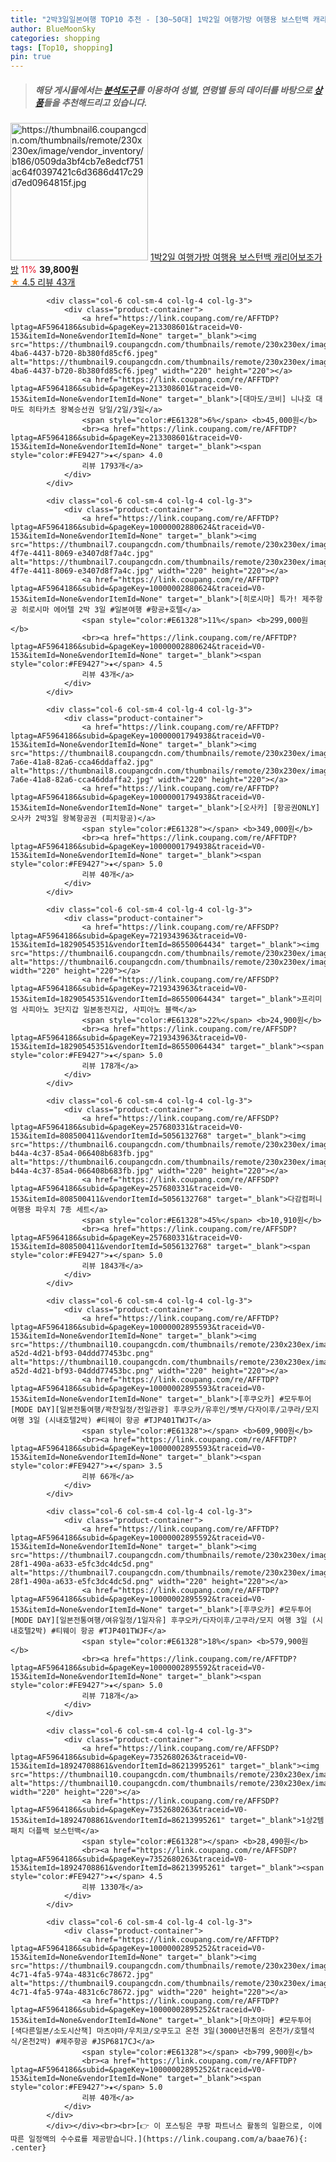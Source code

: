 ```yaml
---
title: "2박3일일본여행 TOP10 추천 - [30~50대] 1박2일 여행가방 여행용 보스턴백 캐리어보조가방"
author: BlueMoonSky
categories: shopping
tags: [Top10, shopping]
pin: true
---
```


> ##### 해당 게시물에서는 [**분석도구**](https://itemscout.io/)를 이용하여 **성별**, **연령별** 등의 데이터를 바탕으로 [**상품**](https://link.coupang.com/a/baae76)들을 추천해드리고 있습니다.
<div class="container"><div class="row">
            <div class="col-6 col-sm-4 col-lg-4 col-lg-3">
                <div class="product-container">
                    <a href="https://link.coupang.com/re/AFFSDP?lptag=AF5964186&subid=&pageKey=7450908164&traceid=V0-153&itemId=19397094862&vendorItemId=86509207774" target="_blank"><img src="https://thumbnail6.coupangcdn.com/thumbnails/remote/230x230ex/image/vendor_inventory/b186/0509da3bf4cb7e8edcf751ac64f0397421c6d3686d417c29d7ed0964815f.jpg" alt="https://thumbnail6.coupangcdn.com/thumbnails/remote/230x230ex/image/vendor_inventory/b186/0509da3bf4cb7e8edcf751ac64f0397421c6d3686d417c29d7ed0964815f.jpg" width="220" height="220"></a>
                    <a href="https://link.coupang.com/re/AFFSDP?lptag=AF5964186&subid=&pageKey=7450908164&traceid=V0-153&itemId=19397094862&vendorItemId=86509207774" target="_blank">1박2일 여행가방 여행용 보스턴백 캐리어보조가방</a>
                    <span style="color:#E61328">11%</span> <b>39,800원</b>
                    <br><a href="https://link.coupang.com/re/AFFSDP?lptag=AF5964186&subid=&pageKey=7450908164&traceid=V0-153&itemId=19397094862&vendorItemId=86509207774" target="_blank"><span style="color:#FE9427">★</span> 4.5
                    리뷰 43개</a>
                </div>
            </div>
            
            <div class="col-6 col-sm-4 col-lg-4 col-lg-3">
                <div class="product-container">
                    <a href="https://link.coupang.com/re/AFFTDP?lptag=AF5964186&subid=&pageKey=213308601&traceid=V0-153&itemId=None&vendorItemId=None" target="_blank"><img src="https://thumbnail9.coupangcdn.com/thumbnails/remote/230x230ex/image/travel_reactor/travelSeller/common/A00119757/fcec6e8d-4ba6-4437-b720-8b380fd85cf6.jpeg" alt="https://thumbnail9.coupangcdn.com/thumbnails/remote/230x230ex/image/travel_reactor/travelSeller/common/A00119757/fcec6e8d-4ba6-4437-b720-8b380fd85cf6.jpeg" width="220" height="220"></a>
                    <a href="https://link.coupang.com/re/AFFTDP?lptag=AF5964186&subid=&pageKey=213308601&traceid=V0-153&itemId=None&vendorItemId=None" target="_blank">[대마도/코비] 니나호 대마도 히타카츠 왕복승선권 당일/2일/3일</a>
                    <span style="color:#E61328">6%</span> <b>45,000원</b>
                    <br><a href="https://link.coupang.com/re/AFFTDP?lptag=AF5964186&subid=&pageKey=213308601&traceid=V0-153&itemId=None&vendorItemId=None" target="_blank"><span style="color:#FE9427">★</span> 4.0
                    리뷰 1793개</a>
                </div>
            </div>
            
            <div class="col-6 col-sm-4 col-lg-4 col-lg-3">
                <div class="product-container">
                    <a href="https://link.coupang.com/re/AFFTDP?lptag=AF5964186&subid=&pageKey=10000002880624&traceid=V0-153&itemId=None&vendorItemId=None" target="_blank"><img src="https://thumbnail7.coupangcdn.com/thumbnails/remote/230x230ex/image/travel_reactor/travelSeller/common/A00060705/13daeef7-4f7e-4411-8069-e3407d8f7a4c.jpg" alt="https://thumbnail7.coupangcdn.com/thumbnails/remote/230x230ex/image/travel_reactor/travelSeller/common/A00060705/13daeef7-4f7e-4411-8069-e3407d8f7a4c.jpg" width="220" height="220"></a>
                    <a href="https://link.coupang.com/re/AFFTDP?lptag=AF5964186&subid=&pageKey=10000002880624&traceid=V0-153&itemId=None&vendorItemId=None" target="_blank">[히로시마] 특가! 제주항공 히로시마 에어텔 2박 3일 #일본여행 #항공+호텔</a>
                    <span style="color:#E61328">11%</span> <b>299,000원</b>
                    <br><a href="https://link.coupang.com/re/AFFTDP?lptag=AF5964186&subid=&pageKey=10000002880624&traceid=V0-153&itemId=None&vendorItemId=None" target="_blank"><span style="color:#FE9427">★</span> 4.5
                    리뷰 43개</a>
                </div>
            </div>
            
            <div class="col-6 col-sm-4 col-lg-4 col-lg-3">
                <div class="product-container">
                    <a href="https://link.coupang.com/re/AFFTDP?lptag=AF5964186&subid=&pageKey=10000001794938&traceid=V0-153&itemId=None&vendorItemId=None" target="_blank"><img src="https://thumbnail8.coupangcdn.com/thumbnails/remote/230x230ex/image/travel_reactor/travelSeller/common/A00185340/619ca233-7a6e-41a8-82a6-cca46ddaffa2.jpg" alt="https://thumbnail8.coupangcdn.com/thumbnails/remote/230x230ex/image/travel_reactor/travelSeller/common/A00185340/619ca233-7a6e-41a8-82a6-cca46ddaffa2.jpg" width="220" height="220"></a>
                    <a href="https://link.coupang.com/re/AFFTDP?lptag=AF5964186&subid=&pageKey=10000001794938&traceid=V0-153&itemId=None&vendorItemId=None" target="_blank">[오사카] [항공권ONLY] 오사카 2박3일 왕복항공권 (피치항공)</a>
                    <span style="color:#E61328"></span> <b>349,000원</b>
                    <br><a href="https://link.coupang.com/re/AFFTDP?lptag=AF5964186&subid=&pageKey=10000001794938&traceid=V0-153&itemId=None&vendorItemId=None" target="_blank"><span style="color:#FE9427">★</span> 5.0
                    리뷰 40개</a>
                </div>
            </div>
            
            <div class="col-6 col-sm-4 col-lg-4 col-lg-3">
                <div class="product-container">
                    <a href="https://link.coupang.com/re/AFFSDP?lptag=AF5964186&subid=&pageKey=7219343963&traceid=V0-153&itemId=18290545351&vendorItemId=86550064434" target="_blank"><img src="https://thumbnail6.coupangcdn.com/thumbnails/remote/230x230ex/image/vendor_inventory/fe4e/cf453df91531633c9dbfe450ce0a945dea0d2c4d832f200727c8e969c8d9.jpg" alt="https://thumbnail6.coupangcdn.com/thumbnails/remote/230x230ex/image/vendor_inventory/fe4e/cf453df91531633c9dbfe450ce0a945dea0d2c4d832f200727c8e969c8d9.jpg" width="220" height="220"></a>
                    <a href="https://link.coupang.com/re/AFFSDP?lptag=AF5964186&subid=&pageKey=7219343963&traceid=V0-153&itemId=18290545351&vendorItemId=86550064434" target="_blank">프리미엄 사피아노 3단지갑 일본동전지갑, 사피아노 블랙</a>
                    <span style="color:#E61328">22%</span> <b>24,900원</b>
                    <br><a href="https://link.coupang.com/re/AFFSDP?lptag=AF5964186&subid=&pageKey=7219343963&traceid=V0-153&itemId=18290545351&vendorItemId=86550064434" target="_blank"><span style="color:#FE9427">★</span> 5.0
                    리뷰 178개</a>
                </div>
            </div>
            
            <div class="col-6 col-sm-4 col-lg-4 col-lg-3">
                <div class="product-container">
                    <a href="https://link.coupang.com/re/AFFSDP?lptag=AF5964186&subid=&pageKey=257680331&traceid=V0-153&itemId=808500411&vendorItemId=5056132768" target="_blank"><img src="https://thumbnail6.coupangcdn.com/thumbnails/remote/230x230ex/image/retail/images/2019/07/10/5/5/46a5bb91-b44a-4c37-85a4-066408b683fb.jpg" alt="https://thumbnail6.coupangcdn.com/thumbnails/remote/230x230ex/image/retail/images/2019/07/10/5/5/46a5bb91-b44a-4c37-85a4-066408b683fb.jpg" width="220" height="220"></a>
                    <a href="https://link.coupang.com/re/AFFSDP?lptag=AF5964186&subid=&pageKey=257680331&traceid=V0-153&itemId=808500411&vendorItemId=5056132768" target="_blank">다감컴퍼니 여행용 파우치 7종 세트</a>
                    <span style="color:#E61328">45%</span> <b>10,910원</b>
                    <br><a href="https://link.coupang.com/re/AFFSDP?lptag=AF5964186&subid=&pageKey=257680331&traceid=V0-153&itemId=808500411&vendorItemId=5056132768" target="_blank"><span style="color:#FE9427">★</span> 5.0
                    리뷰 1843개</a>
                </div>
            </div>
            
            <div class="col-6 col-sm-4 col-lg-4 col-lg-3">
                <div class="product-container">
                    <a href="https://link.coupang.com/re/AFFTDP?lptag=AF5964186&subid=&pageKey=10000002895593&traceid=V0-153&itemId=None&vendorItemId=None" target="_blank"><img src="https://thumbnail10.coupangcdn.com/thumbnails/remote/230x230ex/image/travel_reactor/travelSeller/common/A00277742/908863b5-a52d-4d21-bf93-04ddd77453bc.png" alt="https://thumbnail10.coupangcdn.com/thumbnails/remote/230x230ex/image/travel_reactor/travelSeller/common/A00277742/908863b5-a52d-4d21-bf93-04ddd77453bc.png" width="220" height="220"></a>
                    <a href="https://link.coupang.com/re/AFFTDP?lptag=AF5964186&subid=&pageKey=10000002895593&traceid=V0-153&itemId=None&vendorItemId=None" target="_blank">[후쿠오카] #모두투어 [MODE DAY][일본전통여행/꽉찬일정/전일관광] 후쿠오카/유후인/벳부/다자이후/고쿠라/모지 여행 3일 (시내호텔2박) #티웨이 항공 #TJP401TWJT</a>
                    <span style="color:#E61328"></span> <b>609,900원</b>
                    <br><a href="https://link.coupang.com/re/AFFTDP?lptag=AF5964186&subid=&pageKey=10000002895593&traceid=V0-153&itemId=None&vendorItemId=None" target="_blank"><span style="color:#FE9427">★</span> 3.5
                    리뷰 66개</a>
                </div>
            </div>
            
            <div class="col-6 col-sm-4 col-lg-4 col-lg-3">
                <div class="product-container">
                    <a href="https://link.coupang.com/re/AFFTDP?lptag=AF5964186&subid=&pageKey=10000002895592&traceid=V0-153&itemId=None&vendorItemId=None" target="_blank"><img src="https://thumbnail7.coupangcdn.com/thumbnails/remote/230x230ex/image/travel_reactor/travelSeller/common/A00277742/2f02de27-28f1-490a-a633-e5fc3dc4dc5d.png" alt="https://thumbnail7.coupangcdn.com/thumbnails/remote/230x230ex/image/travel_reactor/travelSeller/common/A00277742/2f02de27-28f1-490a-a633-e5fc3dc4dc5d.png" width="220" height="220"></a>
                    <a href="https://link.coupang.com/re/AFFTDP?lptag=AF5964186&subid=&pageKey=10000002895592&traceid=V0-153&itemId=None&vendorItemId=None" target="_blank">[후쿠오카] #모두투어 [MODE DAY][일본전통여행/여유일정/1일자유] 후쿠오카/다자이후/고쿠라/모지 여행 3일 (시내호텔2박) #티웨이 항공 #TJP401TWJF</a>
                    <span style="color:#E61328">18%</span> <b>579,900원</b>
                    <br><a href="https://link.coupang.com/re/AFFTDP?lptag=AF5964186&subid=&pageKey=10000002895592&traceid=V0-153&itemId=None&vendorItemId=None" target="_blank"><span style="color:#FE9427">★</span> 5.0
                    리뷰 718개</a>
                </div>
            </div>
            
            <div class="col-6 col-sm-4 col-lg-4 col-lg-3">
                <div class="product-container">
                    <a href="https://link.coupang.com/re/AFFSDP?lptag=AF5964186&subid=&pageKey=7352680263&traceid=V0-153&itemId=18924708861&vendorItemId=86213995261" target="_blank"><img src="https://thumbnail10.coupangcdn.com/thumbnails/remote/230x230ex/image/vendor_inventory/c847/ca80bf1412cc111b5bcfbe02b868a665cbc62c57376f5da96773dcc59525.jpg" alt="https://thumbnail10.coupangcdn.com/thumbnails/remote/230x230ex/image/vendor_inventory/c847/ca80bf1412cc111b5bcfbe02b868a665cbc62c57376f5da96773dcc59525.jpg" width="220" height="220"></a>
                    <a href="https://link.coupang.com/re/AFFSDP?lptag=AF5964186&subid=&pageKey=7352680263&traceid=V0-153&itemId=18924708861&vendorItemId=86213995261" target="_blank">1상2템 패치 더플백 보스턴백</a>
                    <span style="color:#E61328"></span> <b>28,490원</b>
                    <br><a href="https://link.coupang.com/re/AFFSDP?lptag=AF5964186&subid=&pageKey=7352680263&traceid=V0-153&itemId=18924708861&vendorItemId=86213995261" target="_blank"><span style="color:#FE9427">★</span> 4.5
                    리뷰 1330개</a>
                </div>
            </div>
            
            <div class="col-6 col-sm-4 col-lg-4 col-lg-3">
                <div class="product-container">
                    <a href="https://link.coupang.com/re/AFFTDP?lptag=AF5964186&subid=&pageKey=10000002895252&traceid=V0-153&itemId=None&vendorItemId=None" target="_blank"><img src="https://thumbnail9.coupangcdn.com/thumbnails/remote/230x230ex/image/travel_reactor/travelSeller/common/A00277742/a4e7c587-4c71-4fa5-974a-4831c6c78672.jpg" alt="https://thumbnail9.coupangcdn.com/thumbnails/remote/230x230ex/image/travel_reactor/travelSeller/common/A00277742/a4e7c587-4c71-4fa5-974a-4831c6c78672.jpg" width="220" height="220"></a>
                    <a href="https://link.coupang.com/re/AFFTDP?lptag=AF5964186&subid=&pageKey=10000002895252&traceid=V0-153&itemId=None&vendorItemId=None" target="_blank">[마츠야마] #모두투어 [색다른일본/소도시산책] 마츠야마/우치코/오쿠도고 온천 3일(3000년전통의 온천가/호텔석식/온천2박) #제주항공 #JSP6817CJ</a>
                    <span style="color:#E61328"></span> <b>799,900원</b>
                    <br><a href="https://link.coupang.com/re/AFFTDP?lptag=AF5964186&subid=&pageKey=10000002895252&traceid=V0-153&itemId=None&vendorItemId=None" target="_blank"><span style="color:#FE9427">★</span> 5.0
                    리뷰 40개</a>
                </div>
            </div>
            </div></div><br><br>[👉 이 포스팅은 쿠팡 파트너스 활동의 일환으로, 이에 따른 일정액의 수수료를 제공받습니다.](https://link.coupang.com/a/baae76){: .center}